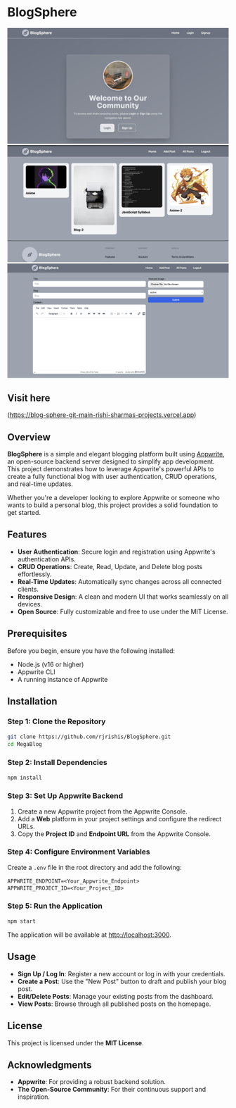 # BlogSphere

![BlogSphere Blog Banner](images/blog-1.png)  
![Second Image](images/blog-2.png)  
![Third Image](images/blog-3.png)  

## Visit here
(https://blog-sphere-git-main-rishi-sharmas-projects.vercel.app)

## Overview

**BlogSphere** is a simple and elegant blogging platform built using [Appwrite](https://appwrite.io/), an open-source backend server designed to simplify app development. This project demonstrates how to leverage Appwrite's powerful APIs to create a fully functional blog with user authentication, CRUD operations, and real-time updates.

Whether you're a developer looking to explore Appwrite or someone who wants to build a personal blog, this project provides a solid foundation to get started.

## Features

- **User Authentication**: Secure login and registration using Appwrite's authentication APIs.  
- **CRUD Operations**: Create, Read, Update, and Delete blog posts effortlessly.  
- **Real-Time Updates**: Automatically sync changes across all connected clients.  
- **Responsive Design**: A clean and modern UI that works seamlessly on all devices.  
- **Open Source**: Fully customizable and free to use under the MIT License.  

## Prerequisites

Before you begin, ensure you have the following installed:

- Node.js (v16 or higher)
- Appwrite CLI
- A running instance of Appwrite

## Installation

### Step 1: Clone the Repository

```bash
git clone https://github.com/rjrishis/BlogSphere.git
cd MegaBlog
```

### Step 2: Install Dependencies

```bash
npm install
```

### Step 3: Set Up Appwrite Backend

1. Create a new Appwrite project from the Appwrite Console.
2. Add a **Web** platform in your project settings and configure the redirect URLs.
3. Copy the **Project ID** and **Endpoint URL** from the Appwrite Console.

### Step 4: Configure Environment Variables

Create a `.env` file in the root directory and add the following:

```env
APPWRITE_ENDPOINT=<Your_Appwrite_Endpoint>
APPWRITE_PROJECT_ID=<Your_Project_ID>
```

### Step 5: Run the Application

```bash
npm start
```

The application will be available at [http://localhost:3000](http://localhost:3000).

## Usage

- **Sign Up / Log In**: Register a new account or log in with your credentials.  
- **Create a Post**: Use the "New Post" button to draft and publish your blog post.  
- **Edit/Delete Posts**: Manage your existing posts from the dashboard.  
- **View Posts**: Browse through all published posts on the homepage.  

## License

This project is licensed under the **MIT License**.

## Acknowledgments

- **Appwrite**: For providing a robust backend solution.  
- **The Open-Source Community**: For their continuous support and inspiration.  

